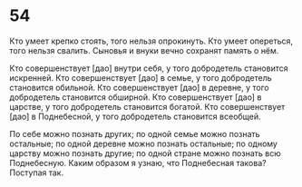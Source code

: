 # 54

Кто умеет крепко стоять, того нельзя опрокинуть. Кто умеет опереться, того нельзя свалить. Сыновья и внуки вечно сохранят память о нём.

Кто совершенствует [дао] внутри себя, у того добродетель становится искренней. Кто совершенствует [дао] в семье, у того добродетель становится обильной. Кто совершенствует [дао] в деревне, у того добродетель становится обширной. Кто совершенствует [дао] в царстве, у того добродетель становится богатой. Кто совершенствует [дао] в Поднебесной, у того добродетель становится всеобщей.

По себе можно познать других; по одной семье можно познать остальные; по одной деревне можно познать остальные; по одному царству можно познать другие; по одной стране можно познать всю Поднебесную. Каким образом я узнаю, что Поднебесная такова? Поступая так.
